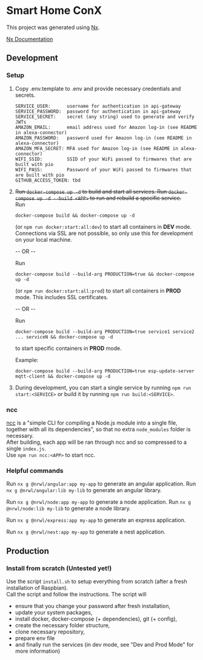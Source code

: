 # Smart Home ConX

This project was generated using [Nx](https://nx.dev).

[Nx Documentation](https://nx.dev/angular)

## Development

### Setup

1. Copy .env.template to .env and provide necessary credentials and secrets.  

       SERVICE_USER:      username for authentication in api-gateway  
       SERVICE_PASSWORD:  password for authentication in api-gateway  
       SERVICE_SECRET:    secret (any string) used to generate and verify JWTs  
       AMAZON_EMAIL:      email address used for Amazon log-in (see README in alexa-connector)  
       AMAZON_PASSWORD:   password used for Amazon log-in (see README in alexa-connector)  
       AMAZON_MFA_SECRET: MFA used for Amazon log-in (see README in alexa-connector)  
       WIFI_SSID:         SSID of your WiFi passed to firmwares that are built with pio  
       WIFI_PASS:         Password of your WiFi passed to firmwares that are built with pio  
       GITHUB_ACCESS_TOKEN: tbd  
2. ~~Run `docker-compose up -d` to build and start all services. Run `docker-compose up -d --build <APP>` to run and rebuild a specific service.~~  
   Run

       docker-compose build && docker-compose up -d

   (or `npm run docker:start:all:dev`) to start all containers in **DEV** mode. Connections via SSL are not possible, so only use this for development on your local machine.

   -- OR --

   Run

       docker-compose build --build-arg PRODUCTION=true && docker-compose up -d

   (or `npm run docker:start:all:prod`) to start all containers in **PROD** mode. This includes SSL certificates.

   -- OR --

   Run

       docker-compose build --build-arg PRODUCTION=true service1 service2 ... serviceN && docker-compose up -d

   to start specific containers in **PROD** mode.

   Example:

       docker-compose build --build-arg PRODUCTION=true esp-update-server mqtt-client && docker-compose up -d

3. During development, you can start a single service by running `npm run start:<SERVICE>` or build it by running `npm run build:<SERVICE>`.

### ncc

[ncc](https://github.com/vercel/ncc) is a "simple CLI for compiling a Node.js module into a single file, together with all its dependencies", so that no extra `node_modules` folder is necessary.  
After building, each app will be ran through ncc and so compressed to a single `index.js`.  
Use `npm run ncc:<APP>` to start ncc.

### Helpful commands

Run `nx g @nrwl/angular:app my-app` to generate an angular application.
Run `nx g @nrwl/angular:lib my-lib` to generate an angular library.

Run `nx g @nrwl/node:app my-app` to generate a node application.
Run `nx g @nrwl/node:lib my-lib` to generate a node library.

Run `nx g @nrwl/express:app my-app` to generate an express application.

Run `nx g @nrwl/nest:app my-app` to generate a nest application.

## Production

### Install from scratch (Untested yet!)

Use the script `install.sh` to setup everything from scratch (after a fresh installation of Raspbian).  
Call the script and follow the instructions. The script will
  - ensure that you change your password after fresh installation,
  - update your system packages,
  - install docker, docker-compose (+ dependencies), git (+ config),
  - create the necessary folder structure,
  - clone necessary repository,
  - prepare env file
  - and finally run the services (in dev mode, see "Dev and Prod Mode" for more information)